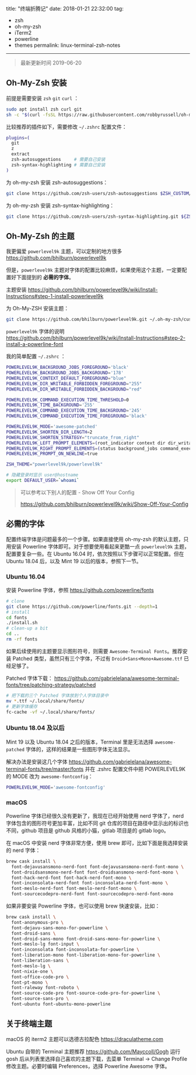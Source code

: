 title: "终端折腾记"
date: 2018-01-21 22:32:00
tag:
- zsh
- oh-my-zsh
- iTerm2
- powerline
- themes
permalink: linux-terminal-zsh-notes

---

> 最新更新时间 2019-06-20

## Oh-My-Zsh 安装

前提是需要安装 `zsh` `git` `curl` ：

```sh
sudo apt install zsh curl git
sh -c "$(curl -fsSL https://raw.githubusercontent.com/robbyrussell/oh-my-zsh/master/tools/install.sh)"
```

比较推荐的插件如下，需要修改 `~/.zshrc` 配置文件：

```sh
plugins=(
  git
  z
  extract
  zsh-autosuggestions     # 需要自己安装
  zsh-syntax-highlighting # 需要自己安装
)
```

为 oh-my-zsh 安装 zsh-autosuggestions：

```sh
git clone https://github.com/zsh-users/zsh-autosuggestions $ZSH_CUSTOM/plugins/zsh-autosuggestions
```

为 oh-my-zsh 安装 zsh-syntax-highlighting：

```sh
git clone https://github.com/zsh-users/zsh-syntax-highlighting.git ${ZSH_CUSTOM:-~/.oh-my-zsh/custom}/plugins/zsh-syntax-highlighting
```

## Oh-My-Zsh 的主题

我更偏爱 `powerlevel9k` 主题，可以定制的地方很多 https://github.com/bhilburn/powerlevel9k

但是，`powerlevel9k` 主题对字体的配置比较麻烦，如果使用这个主题，一定要配置好下面提到的 **必需的字体**。

主题安装 https://github.com/bhilburn/powerlevel9k/wiki/Install-Instructions#step-1-install-powerlevel9k

为 Oh-My-ZSH 安装主题：

```sh
git clone https://github.com/bhilburn/powerlevel9k.git ~/.oh-my-zsh/custom/themes/powerlevel9k
```
`powerlevel9k` 字体的说明 https://github.com/bhilburn/powerlevel9k/wiki/Install-Instructions#step-2-install-a-powerline-font

我的简单配置 `~/.zshrc` ：

```sh
POWERLEVEL9K_BACKGROUND_JOBS_FOREGROUND='black'
POWERLEVEL9K_BACKGROUND_JOBS_BACKGROUND='178'
POWERLEVEL9K_CONTEXT_DEFAULT_FOREGROUND="blue"
POWERLEVEL9K_DIR_WRITABLE_FORBIDDEN_FOREGROUND="255"
POWERLEVEL9K_DIR_WRITABLE_FORBIDDEN_BACKGROUND="red"

POWERLEVEL9K_COMMAND_EXECUTION_TIME_THRESHOLD=0
POWERLEVEL9K_TIME_BACKGROUND='255'
POWERLEVEL9K_COMMAND_EXECUTION_TIME_BACKGROUND='245'
POWERLEVEL9K_COMMAND_EXECUTION_TIME_FOREGROUND='black'

POWERLEVEL9K_MODE='awesome-patched'
POWERLEVEL9K_SHORTEN_DIR_LENGTH=2
POWERLEVEL9K_SHORTEN_STRATEGY="truncate_from_right"
POWERLEVEL9K_LEFT_PROMPT_ELEMENTS=(root_indicator context dir dir_writable vcs)
POWERLEVEL9K_RIGHT_PROMPT_ELEMENTS=(status background_jobs command_execution_time time)
POWERLEVEL9K_PROMPT_ON_NEWLINE=true

ZSH_THEME="powerlevel9k/powerlevel9k"

# 隐藏登录时显示 user@hostname
export DEFAULT_USER=`whoami`
```

> 可以参考以下别人的配置 - Show Off Your Config
>
> https://github.com/bhilburn/powerlevel9k/wiki/Show-Off-Your-Config

## 必需的字体

配置终端字体是问题最多的一个步骤。如果直接使用 oh-my-zsh 的默认主题，只用安装 Powerline 字体即可。对于想要使用看起来更酷一点 `powerlevel9k` 主题，配置要复杂一些。在 Ubuntu 16.04 时，依次按照以下步骤可以正常配置。但在 Ubuntu 18.04 后，以及 Mint 19 以后的版本，参照下一节。

### Ubuntu 16.04

安装 Powerline 字体，参照 https://github.com/powerline/fonts

```sh
# clone
git clone https://github.com/powerline/fonts.git --depth=1
# install
cd fonts
./install.sh
# clean-up a bit
cd ..
rm -rf fonts
```

如果后续使用的主题要显示图形符号，则需要 `Awesome-Terminal Fonts`。推荐安装 Patched 类型，虽然只有三个字体，不过有 `Droid+Sans+Mono+Awesome.ttf` 已经足够了。

Patched 字体下载： https://github.com/gabrielelana/awesome-terminal-fonts/tree/patching-strategy/patched

```sh
# 把下载的三个 Patched 字体放到个人字体目录中
mv *.ttf ~/.local/share/fonts/
# 更新字体缓存
fc-cache -vf ~/.local/share/fonts/
```

### Ubuntu 18.04 及以后

Mint 19 以及 Ubuntu 18.04 之后的版本，Terminal 里是无法选择 `awesome-patched` 字体的，这样的结果是一些图形字体无法显示。

解决办法是安装这几个字体 https://github.com/gabrielelana/awesome-terminal-fonts/tree/master/fonts 并在 .zshrc 配置文件中把 POWERLEVEL9K 的 MODE 改为 `awesome-fontconfig`：

```bash
POWERLEVEL9K_MODE='awesome-fontconfig'
```


### macOS

Powerline 字体已经很久没有更新了，我现在已经开始使用 nerd 字体了，nerd 字体包含的图形符号更加丰富，比如不同 git 仓库的项目在路径中显示出的标识也不同，github 项目是 github 风格的小猫，gitlab 项目是的 gitlab logo。

在 macOS 中安装 nerd 字体非常方便，使用 brew 即可，比如下面是我选择安装的 nerd 字体：

```sh
brew cask install \
  font-dejavusansmono-nerd-font font-dejavusansmono-nerd-font-mono \
  font-droidsansmono-nerd-font font-droidsansmono-nerd-font-mono \
  font-hack-nerd-font font-hack-nerd-font-mono \
  font-inconsolata-nerd-font font-inconsolata-nerd-font-mono \
  font-meslo-nerd-font font-meslo-nerd-font-mono \
  font-sourcecodepro-nerd-font font-sourcecodepro-nerd-font-mono
```

如果非要安装 Powerline 字体，也可以使用 brew 快速安装，比如：

```sh
brew cask install \
  font-anonymous-pro \
  font-dejavu-sans-mono-for-powerline \
  font-droid-sans \
  font-droid-sans-mono font-droid-sans-mono-for-powerline \
  font-meslo-lg font-input \
  font-inconsolata font-inconsolata-for-powerline \
  font-liberation-mono font-liberation-mono-for-powerline \
  font-liberation-sans \
  font-meslo-lg \
  font-nixie-one \
  font-office-code-pro \
  font-pt-mono \
  font-raleway font-roboto \
  font-source-code-pro font-source-code-pro-for-powerline \
  font-source-sans-pro \
  font-ubuntu font-ubuntu-mono-powerline
```

## 关于终端主题

macOS 的 iterm2 主题可以选德古拉配色 https://draculatheme.com

Ubuntu 自带的 Terminal 主题推荐 https://github.com/Mayccoll/Gogh 运行 gosh 后从列表里选择自己喜欢的主题下载，去菜单 Terminal -> Change Profile 修改主题。必要时编辑 Preferences，选择 Powerline Awesome 字体。
